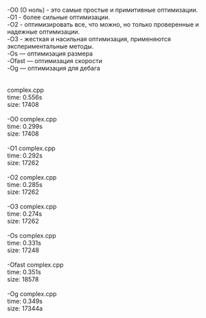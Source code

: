 -O0 (O ноль) - это самые простые и примитивные оптимизации.<br/>
-O1 - более сильные оптимизации.<br/>
-O2 - оптимизировать все, что можно, но только проверенные и надежные оптимизации.<br>
-O3 - жесткая и насильная оптимизация, применяются экспериментальные методы.<br/>
-Os — оптимизация размера<br/>
-Ofast — оптимизация скорости<br/>
-Og — оптимизация для дебага <br/>
<br/>
<br/>
complex.cpp<br/>
time: 0.556s <br/>
size: 17408<br/>
<br/>
-O0 complex.cpp<br/>
time: 0.299s<br/>
size: 17408<br/>
<br/>
-O1 complex.cpp<br/>
time: 0.292s<br/>
size: 17262<br/>
<br/>
-O2 complex.cpp<br/>
time: 0.285s<br/>
size: 17262<br/>
<br/>
-O3 complex.cpp<br/>
time: 0.274s<br/>
size: 17262<br/>
<br/>
-Os complex.cpp<br/>
time: 0.331s <br/>
size: 17248<br/>
<br/>
-Ofast complex.cpp<br/>
time: 0.351s <br/>
size: 18578<br/>
<br/>
-Og complex.cpp<br/>
time: 0.349s<br/>
size: 17344a<br/>
